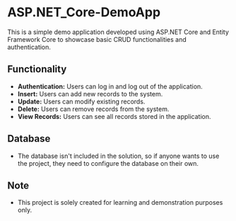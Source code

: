 # ASP.NET_Core-DemoApp

This is a simple demo application developed using ASP.NET Core and Entity Framework Core to showcase basic CRUD functionalities and authentication.

## Functionality

- **Authentication:** Users can log in and log out of the application.
- **Insert:** Users can add new records to the system.
- **Update:** Users can modify existing records.
- **Delete:** Users can remove records from the system.
- **View Records:** Users can see all records stored in the application.

## Database

- The database isn't included in the solution, so if anyone wants to use the project, they need to configure the database on their own.

## Note

- This project is solely created for learning and demonstration purposes only.
